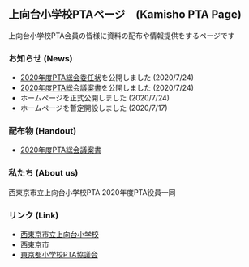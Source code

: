 ## 上向台小学校PTAページ　(Kamisho PTA Page)

上向台小学校PTA会員の皆様に資料の配布や情報提供をするページです

### お知らせ (News)

- [2020年度PTA総会委任状](https://forms.gle/v2kmwmMhLD3cBq5X7 "2020delegation")を公開しました (2020/7/24)
- [2020年度PTA総会議案書](https://github.com/kamishopta/kamishopta.github.io/raw/master/handout/2020%E5%B9%B4%E5%BA%A6PTA%E7%B7%8F%E4%BC%9A%E8%AD%B0%E6%A1%88%E6%9B%B8.pdf)を公開しました (2020/7/24)
- ホームページを正式公開しました (2020/7/24)
- ホームページを暫定開設しました (2020/7/17)
<!---
[お知らせ一覧 (list)](https://xxx.example.com/)
-->

### 配布物 (Handout)

- [2020年度PTA総会議案書](https://github.com/kamishopta/kamishopta.github.io/raw/master/handout/2020%E5%B9%B4%E5%BA%A6PTA%E7%B7%8F%E4%BC%9A%E8%AD%B0%E6%A1%88%E6%9B%B8.pdf)
<!---
[配布物一覧 (list)](https://xxx.example.com/)
-->

### 私たち (About us)

西東京市立上向台小学校PTA 2020年度PTA役員一同

### リンク (Link)

- [西東京市立上向台小学校](http://www.nishitokyo.ed.jp/e-kamimukoudai/ "kamisho")
- [西東京市](https://www.city.nishitokyo.lg.jp/ "Nishitokyo City Official Website")
- [東京都小学校PTA協議会](https://www.ptatokyo.com/ "Tokyo PTA")
